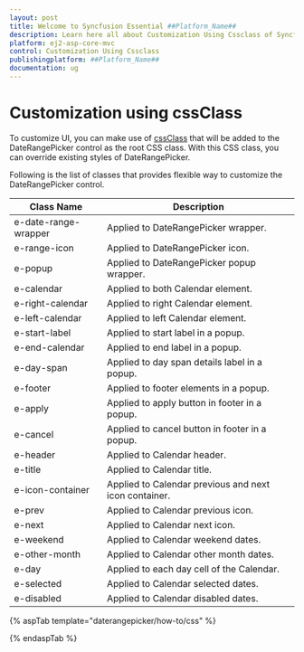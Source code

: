 ```yaml
---
layout: post
title: Welcome to Syncfusion Essential ##Platform_Name##
description: Learn here all about Customization Using Cssclass of Syncfusion Essential ##Platform_Name## widgets based on HTML5 and jQuery.
platform: ej2-asp-core-mvc
control: Customization Using Cssclass
publishingplatform: ##Platform_Name##
documentation: ug
---
```



# Customization using cssClass

To customize UI, you can make use of [cssClass](https://help.syncfusion.com/cr/aspnetcore-js2/Syncfusion.EJ2.Calendars.DateRangePicker.html#Syncfusion_EJ2_Calendars_DateRangePicker_CssClass) that will be added to the DateRangePicker control as the root CSS class. With this CSS class, you can override existing styles of DateRangePicker.

Following is the list of classes that provides flexible way to customize the DateRangePicker control.

| **Class Name** | **Description** |
| --- | --- |
| e-date-range-wrapper | Applied to DateRangePicker wrapper. |
| e-range-icon | Applied to DateRangePicker icon. |
| e-popup | Applied to DateRangePicker popup wrapper.|
| e-calendar | Applied to both Calendar element. |
| e-right-calendar | Applied to right Calendar element. |
| e-left-calendar | Applied to left Calendar element. |
| e-start-label | Applied to start label in a popup. |
| e-end-calendar | Applied to end label in a popup. |
| e-day-span | Applied to day span details label in a popup. |
| e-footer | Applied to footer elements in a popup. |
| e-apply | Applied to apply button in footer in a popup. |
| e-cancel | Applied to cancel button in footer in a popup. |
| e-header | Applied to Calendar header.|
| e-title |Applied to Calendar title. |
| e-icon-container | Applied to Calendar previous and next icon container.|
| e-prev |  Applied to Calendar previous icon.|
| e-next | Applied to Calendar next icon.|
| e-weekend | Applied to Calendar weekend dates.|
| e-other-month |  Applied to Calendar other month dates.|
| e-day | Applied to each day cell of the Calendar.|
| e-selected | Applied to Calendar selected dates.|
| e-disabled | Applied to Calendar disabled dates.|

{% aspTab template="daterangepicker/how-to/css" %}

{% endaspTab %}